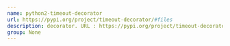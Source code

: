 ```yaml
---
name: python2-timeout-decorator
url: https://pypi.org/project/timeout-decorator/#files
description: decorator. URL : https://pypi.org/project/timeout-decorator/#files Groups : None
group: None
---
```

